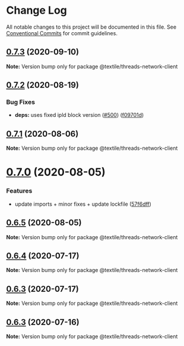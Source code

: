 # Change Log

All notable changes to this project will be documented in this file.
See [Conventional Commits](https://conventionalcommits.org) for commit guidelines.

## [0.7.3](https://github.com/textileio/js-threads/compare/@textile/threads-network-client@0.7.2...@textile/threads-network-client@0.7.3) (2020-09-10)

**Note:** Version bump only for package @textile/threads-network-client





## [0.7.2](https://github.com/textileio/js-threads/compare/@textile/threads-network-client@0.7.1...@textile/threads-network-client@0.7.2) (2020-08-19)


### Bug Fixes

* **deps:** uses fixed ipld block version ([#500](https://github.com/textileio/js-threads/issues/500)) ([f09701d](https://github.com/textileio/js-threads/commit/f09701d473157a8f5dd5c3d8f0668e2bf73cb5e5))





## [0.7.1](https://github.com/textileio/js-threads/compare/@textile/threads-network-client@0.7.0...@textile/threads-network-client@0.7.1) (2020-08-06)

**Note:** Version bump only for package @textile/threads-network-client





# [0.7.0](https://github.com/textileio/js-threads/compare/@textile/threads-network-client@0.6.5...@textile/threads-network-client@0.7.0) (2020-08-05)


### Features

* update imports + minor fixes + update lockfile ([57f6dff](https://github.com/textileio/js-threads/commit/57f6dff172705f75588df8094cf667abf5322e84))





## [0.6.5](https://github.com/textileio/js-threads/compare/@textile/threads-network-client@0.6.4...@textile/threads-network-client@0.6.5) (2020-08-05)

**Note:** Version bump only for package @textile/threads-network-client





## [0.6.4](https://github.com/textileio/js-threads/compare/@textile/threads-network-client@0.6.3...@textile/threads-network-client@0.6.4) (2020-07-17)

**Note:** Version bump only for package @textile/threads-network-client





## [0.6.3](https://github.com/textileio/js-threads/compare/@textile/threads-network-client@0.6.2...@textile/threads-network-client@0.6.3) (2020-07-17)

**Note:** Version bump only for package @textile/threads-network-client





## [0.6.3](https://github.com/textileio/js-threads/compare/@textile/threads-network-client@0.6.2...@textile/threads-network-client@0.6.3) (2020-07-16)

**Note:** Version bump only for package @textile/threads-network-client
